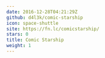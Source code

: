 ```yaml
---
date: 2016-12-28T04:21:29Z
github: d4l3k/comic-starship
icon: space-shuttle
site: https://fn.lc/comicstarship/
stars: 0
title: Comic Starship
weight: 1
---
```

